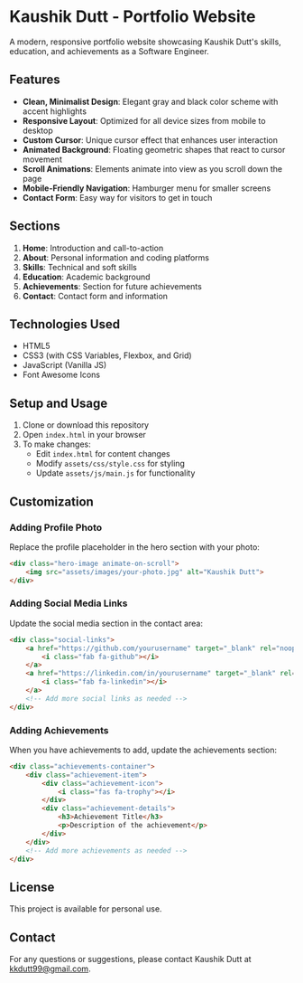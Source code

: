 # Kaushik Dutt - Portfolio Website

A modern, responsive portfolio website showcasing Kaushik Dutt's skills, education, and achievements as a Software Engineer.

## Features

- **Clean, Minimalist Design**: Elegant gray and black color scheme with accent highlights
- **Responsive Layout**: Optimized for all device sizes from mobile to desktop
- **Custom Cursor**: Unique cursor effect that enhances user interaction
- **Animated Background**: Floating geometric shapes that react to cursor movement
- **Scroll Animations**: Elements animate into view as you scroll down the page
- **Mobile-Friendly Navigation**: Hamburger menu for smaller screens
- **Contact Form**: Easy way for visitors to get in touch

## Sections

1. **Home**: Introduction and call-to-action
2. **About**: Personal information and coding platforms
3. **Skills**: Technical and soft skills
4. **Education**: Academic background
5. **Achievements**: Section for future achievements
6. **Contact**: Contact form and information

## Technologies Used

- HTML5
- CSS3 (with CSS Variables, Flexbox, and Grid)
- JavaScript (Vanilla JS)
- Font Awesome Icons

## Setup and Usage

1. Clone or download this repository
2. Open `index.html` in your browser
3. To make changes:
   - Edit `index.html` for content changes
   - Modify `assets/css/style.css` for styling
   - Update `assets/js/main.js` for functionality

## Customization

### Adding Profile Photo
Replace the profile placeholder in the hero section with your photo:

```html
<div class="hero-image animate-on-scroll">
    <img src="assets/images/your-photo.jpg" alt="Kaushik Dutt">
</div>
```

### Adding Social Media Links
Update the social media section in the contact area:

```html
<div class="social-links">
    <a href="https://github.com/yourusername" target="_blank" rel="noopener noreferrer">
        <i class="fab fa-github"></i>
    </a>
    <a href="https://linkedin.com/in/yourusername" target="_blank" rel="noopener noreferrer">
        <i class="fab fa-linkedin"></i>
    </a>
    <!-- Add more social links as needed -->
</div>
```

### Adding Achievements
When you have achievements to add, update the achievements section:

```html
<div class="achievements-container">
    <div class="achievement-item">
        <div class="achievement-icon">
            <i class="fas fa-trophy"></i>
        </div>
        <div class="achievement-details">
            <h3>Achievement Title</h3>
            <p>Description of the achievement</p>
        </div>
    </div>
    <!-- Add more achievements as needed -->
</div>
```

## License

This project is available for personal use.

## Contact

For any questions or suggestions, please contact Kaushik Dutt at kkdutt99@gmail.com. 